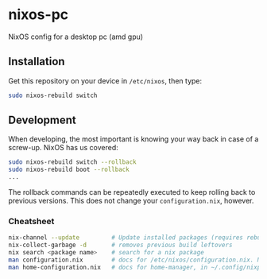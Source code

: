 # nixos-pc
NixOS config for a desktop pc (amd gpu)

## Installation
Get this repository on your device in `/etc/nixos`, then type:
```bash
sudo nixos-rebuild switch
```


## Development
When developing, the most important is knowing your way back in case of a screw-up.
NixOS has us covered:
```bash
sudo nixos-rebuild switch --rollback
sudo nixos-rebuild boot --rollback
...
```

The rollback commands can be repeatedly executed to keep rolling back to previous versions.
This does not change your `configuration.nix`, however.

### Cheatsheet

```bash
nix-channel --update         # Update installed packages (requires rebuild switch for changes to take effect)
nix-collect-garbage -d       # removes previous build leftovers
nix search <package name>    # search for a nix package
man configuration.nix        # docs for /etc/nixos/configuration.nix. Note: the paths below each option are the same in the nixpkgs repo.
man home-configuration.nix   # docs for home-manager, in ~/.config/nixpkgs/home.nix
```
